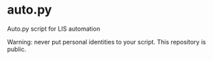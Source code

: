 # auto.py
Auto.py script for LIS automation

Warning: never put personal identities to your script. This repository is public.
